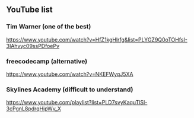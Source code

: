 ## YouTube list

### Tim Warner (one of the best)
https://www.youtube.com/watch?v=HfZ1kgHlrfg&list=PLYGZ9Q0oTOHfsI-3IAhvyc09ssPDfoePv

### freecodecamp (alternative)
https://www.youtube.com/watch?v=NKEFWyqJ5XA

### Skylines Academy (difficult to understand)
https://www.youtube.com/playlist?list=PLD7svyKaquTlSI-3cPgnL8pdrqHipWv_X


